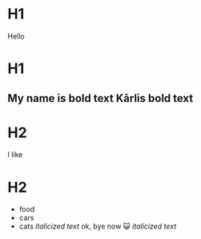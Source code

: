 # H1 
Hello 
# H1
My name is **bold text** Kārlis **bold text**
---
# H2
I like 
# H2
- food
- cars 
- cats 
*italicized text* ok, bye now 😺 *italicized text*
